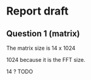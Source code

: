 # Report draft

## Question 1 (matrix)
The matrix size is 14 x 1024

1024 because it is the FFT size.

14 ? TODO
